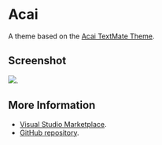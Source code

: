 # Acai

A theme based on the [Acai TextMate Theme](http://colorsublime.com/theme/Acai).


## Screenshot
![](https://raw.githubusercontent.com/gerane/VSCodeThemes/master/gerane.Theme-Acai/screenshot.PNG).


## More Information
* [Visual Studio Marketplace](https://marketplace.visualstudio.com/items/gerane.Theme-Acai).
* [GitHub repository](https://github.com/gerane/VSCodeThemes).
